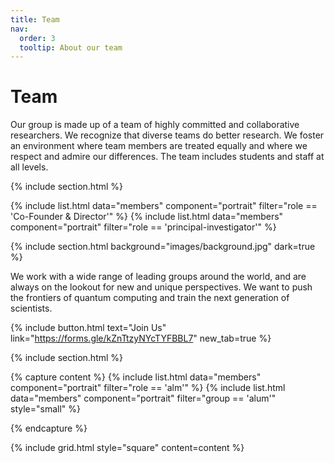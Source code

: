 ```yaml
---
title: Team
nav:
  order: 3
  tooltip: About our team
---
```

# Team

Our group is made up of a team of highly committed and collaborative researchers. We recognize that diverse teams do better research. We foster an environment where team members are treated equally and where we respect and admire our differences. The team includes students and staff at all levels.

{% include section.html %}

{% include list.html data="members" component="portrait" filter="role == 'Co-Founder & Director'" %}
{% include list.html data="members" component="portrait" filter="role == 'principal-investigator'" %}

{% include section.html background="images/background.jpg" dark=true %}

We work with a wide range of leading groups around the world, and are always on the lookout for new and unique perspectives. We want to push the frontiers of quantum computing and train the next generation of scientists.

{%
  include button.html
  text="Join Us"
  link="https://forms.gle/kZnTtzyNYcTYFBBL7"
  new_tab=true
%}

{% include section.html %}


{% capture content %}
{% include list.html data="members" component="portrait" filter="role == 'alm'" %}
{% include list.html data="members" component="portrait" filter="group == 'alum'" style="small" %}


{% endcapture %}

{% include grid.html style="square" content=content %}
